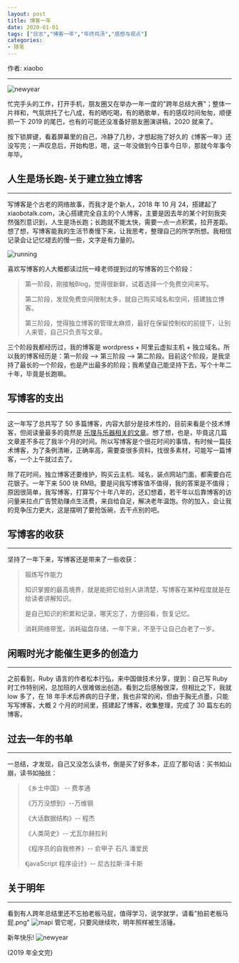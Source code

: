 ```yaml
---
layout: post
title: 博客一年
date: 2020-01-01
tags: ["日志","博客一年","年终鸡汤","感想与观点"]
categories:
- 随笔
---
```


作者: xiaobo

* * *

![newyear](2019year.png "newyear")

忙完手头的工作，打开手机，朋友圈又在举办一年一度的"跨年总结大赛"；整体一片祥和，气氛烘托了七八成，有的晒吃喝，有的晒歌单，有的感叹时间匆匆，顺便抓一下 2019 的尾巴，也有的可能还没准备好朋友圈演讲稿，2020 就来了。

按下锁屏键，看着屏幕里的自己，冷静了几秒，才想起拖了好久的《博客一年》还没写完；一声叹息后，开始构思，嗯，这一年没做到今日事今日毕，那就今年事今年毕。

## 人生是场长跑-关于建立独立博客

* * *

写博客是个古老的网络故事，而我才是个新人，2018 年 10 月 24，搭建起了 xiaobotalk.com，决心搭建完全自主的个人博客，主要是因去年的某个时刻我突然强烈意识到，人生是场长跑；长跑就不能太快，需要一点一点积累，拉开差距。想了想，写博客能我的生活节奏慢下来，让我思考，整理自己的所学所想。我相信记录会让记忆褪去的慢一些，文字是有力量的。

![running](running.png "running")

喜欢写博客的人大概都读过阮一峰老师提到过的写博客的三个阶段：

> 第一阶段，刚接触Blog，觉得很新鲜，试着选择一个免费空间来写。
> 
>   第二阶段，发现免费空间限制太多，就自己购买域名和空间，搭建独立博客。
> 
>   第三阶段，觉得独立博客的管理太麻烦，最好在保留控制权的前提下，让别人来管，自己只负责写文章。

三个阶段我都经历过，我的博客是 wordpress + 阿里云虚拟主机 + 独立域名。所以我的博客经历是：第一阶段 --> 第三阶段 --> 第二阶段。目前这个阶段，是我坚持了最长的一个阶段，也是产出最多的阶段；我希望自己能坚持下去，写个十年二十年，毕竟是长跑嘛。

## 写博客的支出

* * *

这一年写了总共写了 50 多篇博客，内容大部分是技术性的，目前来看是个技术博客，但阅读量最多的竟然是 [乐理与乐器相关的文章](https://www.xiaobotalk.com/archives/category/%e4%b9%90%e7%90%86%e4%b8%8e%e4%b9%90%e5%99%a8)。想了想，也是，毕竟这几篇文章差不多花了我半个月的时间。所以写博客是个很花时间的事情，有时候一篇技术博客，为了条例清晰，正确率高，需要查很多资料，找很多素材，可能写一篇博客，一个上午就过去了。

除了花时间，独立博客还要维护，购买云主机、域名，装点网站门面，都需要白花花银子。一年下来 500 块 RMB。要是问我写博客值不值得，我的答案是不值得；原因很简单，我写博客，打算写个十年八年的，还幻想着，若干年以后靠博客的访问量来拉点广告赞助赚点生活费，来自给自足，解决老年温饱。你的加入，会让我的竞争压力更大，这是摆明了要抢饭碗，去干点别的吧。

## 写博客的收获

* * *

坚持了一年下来，写博客还是带来了一些收获：

> 锻炼写作能力
> 
>   知识掌握的最高境界，就是能把它给别人讲清楚，写博客在某种程度就是在给读者讲解知识。
> 
>   是自己知识的积累和记录，哪天忘了，方便回看，恢复记忆。
> 
>   消耗网络带宽，消耗磁盘存储，一年下来，不至于让自己白老了一岁。

## 闲暇时光才能催生更多的创造力

* * *

之前看到，Ruby 语言的作者松本行弘，来中国做技术分享，提到：自己写 Ruby 时工作特别闲，总加班的人很难做出创造。看到之后感触很深，但相比之下，我就 low 多了，在 18 年手术后养病的日子里，我也非常的闲，但由于胸无点墨，只能写写博客，大概 2 个月的时间里，搭建起了博客，收集整理，完成了 30 篇左右的博客。

## 过去一年的书单

* * *

一总结，才发现，自己又没怎么读书，倒是买了好多本，正应了那句话：买书如山崩，读书如抽丝：

> 《乡土中国》 -- 费孝通
> 
>   《万万没想到》--万维钢
> 
>   《大话数据结构》-- 程杰
> 
>   《人类简史》-- 尤瓦尔赫拉利
> 
>   《程序员的自我修养》-- 俞甲子 石凡 潘爱民
> 
>   《javaScript 程序设计》-- 尼古拉斯·泽卡斯

## 关于明年

* * *

看到有人跨年总结里还不忘拍老板马屁，值得学习，说学就学，请看"拍前老板马屁.png"
![mapi](plaobanmapi.png "mapi")
管它呢，只要风继续吹，明年照样被生活锤。

新年快乐!
![newyear](happy2020.png "newyear")

(2019 年全文完)